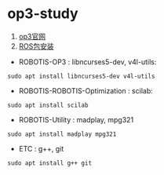 # op3-study
1. [op3官网](http://emanual.robotis.com/docs/en/platform/op3/introduction/)
2. [ROS包安装](http://emanual.robotis.com/docs/en/platform/op3/recovery/#installing-robotis-ros-packages)

- ROBOTIS-OP3 : libncurses5-dev, v4l-utils:
```
sudo apt install libncurses5-dev v4l-utils
```
- ROBOTIS-ROBOTIS-Optimization : scilab:
```
sudo apt install scilab
```
- ROBOTIS-Utility : madplay, mpg321
```
sudo apt install madplay mpg321
```
- ETC : g++, git
```
sudo apt install g++ git
```